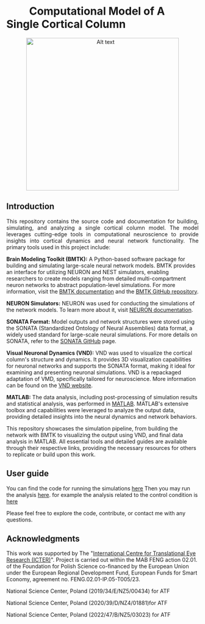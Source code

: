 

<h1>&nbsp;&nbsp;&nbsp;&nbsp;&nbsp;&nbsp;&nbsp;&nbsp;&nbsp;Computational Model of A Single Cortical Column</h1>


<p align="center">
  <img src="https://github.com/borjkhani/SCC/blob/main/Model.png" alt="Alt text" width="400"/>
</p>

## Introduction
<div style="text-align: justify; width: 100%;">
This repository contains the source code and documentation for building, simulating, and analyzing a single cortical column model. The model leverages cutting-edge tools in computational neuroscience to provide insights into cortical dynamics and neural network functionality. The primary tools used in this project include:
</div>

__Brain Modeling Toolkit (BMTK):__ A Python-based software package for building and simulating large-scale neural network models. BMTK provides an interface for utilizing NEURON and NEST simulators, enabling researchers to create models ranging from detailed multi-compartment neuron networks to abstract population-level simulations. For more information, visit the [BMTK documentation](https://alleninstitute.github.io/bmtk/) and the [BMTK GitHub repository](https://github.com/AllenInstitute/bmtk).

__NEURON Simulators:__ NEURON was used for conducting the simulations of the network models. To learn more about it, visit [NEURON documentation](https://nrn.readthedocs.io/en/8.2.6/).

__SONATA Format:__ Model outputs and network structures were stored using the SONATA (Standardized Ontology of Neural Assemblies) data format, a widely used standard for large-scale neural simulations. For more details on SONATA, refer to the [SONATA GitHub](https://github.com/AllenInstitute/sonata) page.

__Visual Neuronal Dynamics (VND):__ VND was used to visualize the cortical column's structure and dynamics. It provides 3D visualization capabilities for neuronal networks and supports the SONATA format, making it ideal for examining and presenting neuronal simulations. VND is a repackaged adaptation of VMD, specifically tailored for neuroscience. More information can be found on the [VND website](https://www.ks.uiuc.edu/Research/vnd/).

__MATLAB:__ The data analysis, including post-processing of simulation results and statistical analysis, was performed in [MATLAB](https://www.mathworks.com/). MATLAB's extensive toolbox and capabilities were leveraged to analyze the output data, providing detailed insights into the neural dynamics and network behaviors.

This repository showcases the simulation pipeline, from building the network with BMTK to visualizing the output using VND, and final data analysis in MATLAB. All essential tools and detailed guides are available through their respective links, providing the necessary resources for others to replicate or build upon this work.

## User guide 
You can find the code for running the simulations [here](https://github.com/borjkhani/SCC_PCB/tree/main/Model/Control/FT1.ipynb) 
Then you may run the analysis [here](https://github.com/borjkhani/SCC_PCB/tree/main/Analysis). for example the analysis related to the control condition is [here](https://github.com/borjkhani/SCC_PCB/blob/main/Analysis/Control%20Analysis/Run_All.m)

Please feel free to explore the code, contribute, or contact me with any questions. 

## Acknowledgments
This work was supported by The "[International Centre for Translational Eye Research (ICTER)](https://icter.pl/)". Project is carried out within the MAB FENG action 02.01. of the Foundation for Polish Science co-financed by the European Union under the European Regional Development Fund, European Funds for Smart Economy, agreement no. FENG.02.01-IP.05-T005/23.

National Science Center, Poland (2019/34/E/NZ5/00434) for ATF

National Science Center, Poland (2020/39/D/NZ4/01881)for ATF

National Science Center, Poland (2022/47/B/NZ5/03023) for ATF



